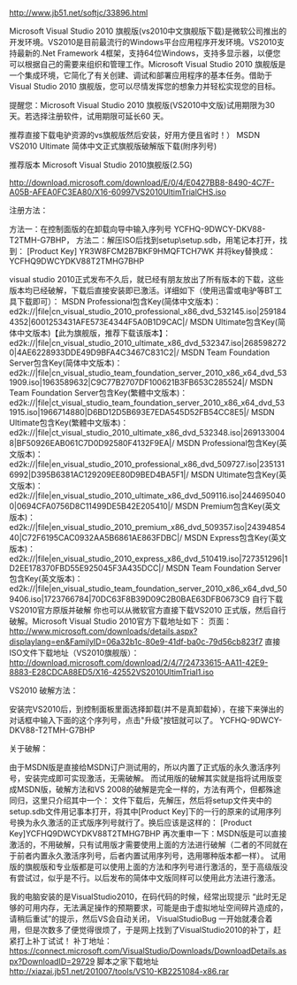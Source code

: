 http://www.jb51.net/softjc/33896.html

Microsoft Visual Studio 2010 旗舰版(vs2010中文旗舰版下载)是微软公司推出的开发环境。VS2010是目前最流行的Windows平台应用程序开发环境。VS2010支持最新的.Net Framework 4框架，支持64位Windows，支持多显示器，以便您可以根据自己的需要来组织和管理工作。Microsoft Visual Studio 2010 旗舰版是一个集成环境，它简化了有关创建、调试和部署应用程序的基本任务。借助于 Visual Studio 2010 旗舰版，您可以尽情发挥您的想象力并轻松实现您的目标。 

提醒您：Microsoft Visual Studio 2010 旗舰版(VS2010中文版)试用期限为30天。若选择注册软件，试用期限可延长60 天。

推荐直接下载电驴资源的vs旗舰版然后安装，好用方便且省时！） 
MSDN VS2010 Ultimate 简体中文正式旗舰版破解版下载(附序列号) 

推荐版本
Microsoft Visual Studio 2010旗舰版(2.5G)

http://download.microsoft.com/download/E/0/4/E0427BB8-8490-4C7F-A05B-AFEA0FC3EA80/X16-60997VS2010UltimTrialCHS.iso

注册方法：

方法一：在控制面版的在卸载向导中输入序列号 
YCFHQ-9DWCY-DKV88-T2TMH-G7BHP， 
方法二：解压ISO后找到setup\setup.sdb，用笔记本打开，找到： 
[Product Key] 
YR3W8FCM2B7BKF9HMQFTCH7WK 
并将key替换成： 
YCFHQ9DWCYDKV88T2TMHG7BHP 


visual studio 2010正式发布不久后，就已经有朋友放出了所有版本的下载，这些版本均已经破解，下载后直接安装即已激活。详细如下（使用迅雷或电驴等BT工具下载即可）： 
MSDN Professional包含Key(简体中文版本)：
ed2k://|file|cn_visual_studio_2010_professional_x86_dvd_532145.iso|2591844352|6001253431AFE573E4344F5A0B1D9CAC|/ 
MSDN Ultimate包含Key(简体中文版本)【此为旗舰版，推荐下载该版本】：
ed2k://|file|cn_visual_studio_2010_ultimate_x86_dvd_532347.iso|2685982720|4AE6228933DDE49D9BFA4C3467C831C2|/ 
MSDN Team Foundation Server包含Key(简体中文版本)：
ed2k://|file|cn_visual_studio_team_foundation_server_2010_x86_x64_dvd_531909.iso|1963589632|C9C77B2707DF100621B3FB653C285524|/ 
MSDN Team Foundation Server包含Key(繁體中文版本)：
ed2k://|file|ct_visual_studio_team_foundation_server_2010_x86_x64_dvd_531915.iso|1966714880|D6BD12D5B693E7EDA545D52FB54CC8E5|/ 
MSDN Ultimate包含Key(繁體中文版本)：
ed2k://|file|ct_visual_studio_2010_ultimate_x86_dvd_532348.iso|2691330048|BF50926EAB061C7D0D92580F4132F9EA|/ 
MSDN Professional包含Key(英文版本)：
ed2k://|file|en_visual_studio_2010_professional_x86_dvd_509727.iso|2351316992|D395B6381AC129209EE80D9BED4BA5F1|/ 
MSDN Ultimate包含Key(英文版本)：
ed2k://|file|en_visual_studio_2010_ultimate_x86_dvd_509116.iso|2446950400|0694CFA0756D8C11499DE5B42E205410|/ 
MSDN Premium包含Key(英文版本)：
ed2k://|file|en_visual_studio_2010_premium_x86_dvd_509357.iso|2439485440|C72F6195CAC0932AA5B6861AE863FDBC|/ 
MSDN Express包含Key(英文版本)：
ed2k://|file|en_visual_studio_2010_express_x86_dvd_510419.iso|727351296|1D2EE178370FBD55E925045F3A435DCC|/ 
MSDN Team Foundation Server包含Key(英文版本)：
ed2k://|file|en_visual_studio_team_foundation_server_2010_x86_x64_dvd_509406.iso|1723766784|70DC63F8B39D09C2B0BAE63DFB0673C9 
自行下载VS2010官方原版并破解 
你也可以从微软官方直接下载VS2010 正式版，然后自行破解。Microsoft Visual Studio 2010官方下载地址如下： 
页面： 
http://www.microsoft.com/downloads/details.aspx?displaylang=en&FamilyID=06a32b1c-80e9-41df-ba0c-79d56cb823f7 
直接ISO文件下载地址（VS2010旗舰版）： 
http://download.microsoft.com/download/2/4/7/24733615-AA11-42E9-8883-E28CDCA88ED5/X16-42552VS2010UltimTrial1.iso 

VS2010 破解方法： 

安装完VS2010后，到控制面板里面选择卸载(并不是真卸载掉），在接下来弹出的对话框中输入下面的这个序列号，点击"升级"按钮就可以了。 
YCFHQ-9DWCY-DKV88-T2TMH-G7BHP 

关于破解： 

由于MSDN版是直接给MSDN订户测试用的，所以内置了正式版的永久激活序列号，安装完成即可实现激活，无需破解。 
而试用版的破解其实就是指将试用版变成MSDN版，破解方法和VS 2008的破解是完全一样的，方法有两个，但都殊途同归，这里只介绍其中一个： 
文件下载后，先解压，然后将setup文件夹中的setup.sdb文件用记事本打开，将其中[Product Key]下的一行的原来的试用序列号换为永久激活的正式版序列号就行了。换后应该是这样的： 
[Product Key]YCFHQ9DWCYDKV88T2TMHG7BHP 
再次重申一下：MSDN版是可以直接激活的，不用破解，只有试用版才需要使用上面的方法进行破解（二者的不同就在于前者内置永久激活序列号，后者内置试用序列号，选用哪种版本都一样）。 
试用版的旗舰版和专业版都是可以使用上面的方法和序列号进行激活的，至于高级版没有尝试过，似乎是不行。以后发布的简体中文版同样可以使用此方法进行激活。


我的电脑安装的是VisualStudio2010，在码代码的时候，经常出现提示 “此时无足够的可用内存，无法满足操作的预期要求，可能是由于虚拟地址空间碎片造成的，请稍后重试”的提示，然后VS会自动关闭，
VisualStudioBug
一开始就凑合着用，但是次数多了便觉得很烦了，于是网上找到了VisualStudio2010的补丁，赶紧打上补丁试试！
补丁地址：https://connect.microsoft.com/VisualStudio/Downloads/DownloadDetails.aspx?DownloadID=29729
脚本之家下载地址 http://xiazai.jb51.net/201007/tools/VS10-KB2251084-x86.rar
